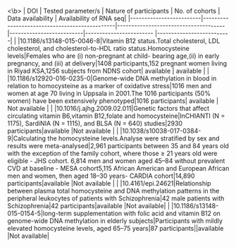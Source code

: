 

<\b>
|   DOI                   |   Tested parameter/s                          |   Nature of participants             |   No. of cohorts         |   Data availability     |   Availability of RNA seq|
|-------------------------|-----------------------------------------------|--------------------------------------|--------------------------|------------------------ |--------------------------|
|
|10.1186/s13148-015-0046-8|Vitamin B12 status.Total cholesterol, LDL cholesterol, and cholesterol-to-HDL ratio status.Homocysteine levels|Females who are (i) non-pregnant at child- bearing age,(ii) in early pregnancy, and (iii) at delivery|1408 participants,152 pregnant women living in Riyad KSA,1256 subjects from NDNS cohort|  available | available |
|
|10.1186/s12920-016-0235-0|Genome-wide DNA methylation in blood in relation to homocysteine as a marker of oxidative stress|1016 men and women at age 70 living in Uppsala in 2001.The 1016 participants (50% women) have been extensively phenotyped|1016 participants|  available | Not available |
|
|10.1016/j.ajhg.2009.02.011|Genetic factors that affect circulating vitamin B6,vitamin B12,folate and homocysteine|InCHIANTI (N = 1175), SardiNIA (N = 1115), and BLSA (N = 640) studies|2930 participants|available |Not available |
|
|10.1038/s10038-017-0384-9|Calculating the homocysteine levels.Analyse were stratified by sex and results were meta-analysed|2,961 participants between 35 and 84 years old with the exception of the family cohort, where those ≥ 21 years old were eligible - JHS cohort. 6,814 men and women aged 45–84 without prevalent CVD at baseline - MESA cohort5,115 African American and European African men and women, then aged 18–30 years- CARDIA cohort|14,890 participants|available |Not available |
|
|10.4161/epi.24621|Relationship between plasma total homocysteine and DNA methylation patterns in the peripheral leukocytes of patients with Schizophrenia|42 male patients with Schizophrenia|42 participants|available |Not available|
|
|10.1186/s13148-015-0154-5|long-term supplementation with folic acid and vitamin B12 on genome-wide DNA methylation in elderly subjects|Participants with mildly elevated homocysteine levels, aged 65–75 years|87 participants||available |Not available|